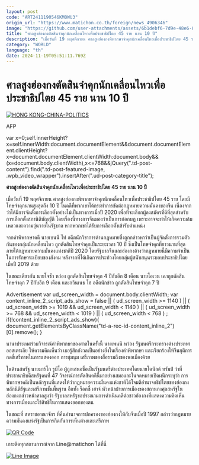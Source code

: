 ```yaml
---
layout: post
code: "ART2411190546KMOWU3"
origin_url: "https://www.matichon.co.th/foreign/news_4906346"
image: "https://github.com/user-attachments/assets/6b1debf6-7d9e-48e6-885c-5a81b8e7c3f2"
title: "ศาลสูงฮ่องกงตัดสินจำคุกนักเคลื่อนไหวเพื่อประชาธิปไตย 45 ราย นาน 10 ปี"
description: "เมื่อวันที่ 19 พฤศจิกายน ศาลสูงฮ่องกงพิพากษาจำคุกนักเคลื่อนไหวเพื่อประชาธิปไตย 45 ราย โดยมีโทษจำคุกนานสูงสุดถึง 10 ปี ในคดีที่พวกเขาได้กระทำการขัดต่อกฎหมายความมั่นคงของจีน เนื่องจากว่าได้มีการจัดตั้งการเลือกตั้งอย่างไม่เป็นทางการเมื่อปี 2020 เพื่อที่จะเลือกผู้ลงสมัครที่ดีที่สุดสำหรับการเลือกตั้งสภานิติบัญญัติ โดยเรื่องนี้ทางการจีนมองว่าเป็นการก่อกบฏ เพราะอาจจะทำให้เกิดความล้มเหลวและความวุ่นวายในรัฐบาล หากพวกเขาได้รับการเลือกตั้งเข้ารับตำแหน่ง"
category: "WORLD"
language: "th"
date: 2024-11-19T05:51:11.769Z
---
```


# ศาลสูงฮ่องกงตัดสินจำคุกนักเคลื่อนไหวเพื่อประชาธิปไตย 45 ราย นาน 10 ปี

[![](https://www.matichon.co.th/wp-content/uploads/2024/11/728-247.jpg "HONG KONG-CHINA-POLITICS")](https://www.matichon.co.th/wp-content/uploads/2024/11/728-247.jpg)

AFP

var x=0;self.innerHeight?x=self.innerWidth:document.documentElement&&document.documentElement.clientHeight?x=document.documentElement.clientWidth:document.body&&(x=document.body.clientWidth),x<=768&&jQuery(".td-post-content").find(".td-post-featured-image, .wpb\_video\_wrapper").insertAfter(".ud-post-category-title");

**ศาลสูงฮ่องกงตัดสินจำคุกนักเคลื่อนไหวเพื่อประชาธิปไตย 45 ราย นาน 10 ปี**

เมื่อวันที่ 19 พฤศจิกายน ศาลสูงฮ่องกงพิพากษาจำคุกนักเคลื่อนไหวเพื่อประชาธิปไตย 45 ราย โดยมีโทษจำคุกนานสูงสุดถึง 10 ปี ในคดีที่พวกเขาได้กระทำการขัดต่อกฎหมายความมั่นคงของจีน เนื่องจากว่าได้มีการจัดตั้งการเลือกตั้งอย่างไม่เป็นทางการเมื่อปี 2020 เพื่อที่จะเลือกผู้ลงสมัครที่ดีที่สุดสำหรับการเลือกตั้งสภานิติบัญญัติ โดยเรื่องนี้ทางการจีนมองว่าเป็นการก่อกบฏ เพราะอาจจะทำให้เกิดความล้มเหลวและความวุ่นวายในรัฐบาล หากพวกเขาได้รับการเลือกตั้งเข้ารับตำแหน่ง

จากคำพิพากษาคดี นายเบนนี ไท่ อดีตนักวิชาการด้านกฎหมายซึ่งถูกกล่าวหาว่าเป็นผู้จัดตั้งการรวมตัวกันของกลุ่มนักเคลื่อนไหว ถูกตัดสินโทษจำคุกเป็นระยะเวลา 10 ปี ซึ่งเป็นโทษจำคุกที่ยาวนานที่สุดภายใต้กฎหมายความมั่นคงแห่งชาติปี 2020 โดยรัฐบาลจีนและฮ่องกงอ้างว่ากฎหมายนี้มีความจำเป็นในการรักษาระเบียบของสังคม หลังจากที่ได้เกิดการประท้วงโดยกลุ่มผู้สนับสนุนระบอบประชาธิปไตยเมื่อปี 2019 ด้วย

ในขณะเดียวกัน นายโจชัว หว่อง ถูกตัดสินโทษจำคุก 4 ปีกับอีก 8 เดือน นายโอเวน เฉาถูกตัดสินโทษจำคุก 7 ปีกับอีก 9 เดือน และกวินเนธ โฮ อดีตนักข่าว ถูกตัดสินโทษจำคุก 7 ปี

Advertisement var ud\_screen\_width = document.body.clientWidth; var content\_inline\_2\_script\_ads\_show = false || ( ud\_screen\_width >= 1140 ) || ( ud\_screen\_width >= 1019 && ud\_screen\_width < 1140 ) || ( ud\_screen\_width >= 768 && ud\_screen\_width < 1019 ) || ( ud\_screen\_width < 768 ) ; if(!content\_inline\_2\_script\_ads\_show){ document.getElementsByClassName("td-a-rec-id-content\_inline\_2")\[0\].remove(); }

นานาประเทศร่วมวิจารณ์คำพิพากษาของศาลในครั้งนี้ นางเพนนี หว่อง รัฐมนตรีกระทรวงต่างประเทศออสเตรเลีย ให้ความคิดเห็นว่า เธอรู้สึกกังวลเป็นอย่างยิ่งในเรื่องคำพิพากษา และเรียกร้องให้จีนยุติการกดขี่เสรีภาพในการแสดงออก การชุมนุม เสรีภาพของสื่อรวมถึงของพลเมืองด้วย

ในด้านสหรัฐ นายมาร์โก รูบิโอ ผู้ถูกเสนอชื่อเป็นรัฐมนตรีต่างประเทศโดยนายโดนัลด์ ทรัมป์ ว่าที่ประธานาธิบดีสหรัฐคนที่ 47 วิจารณ์การตัดสินคดีนี้มาอย่างเสมอและในจดหมายเปิดผนึกระบุว่า การพิพากษาคดีเป็นหลักฐานที่แสดงให้ว่ากฎหมายความมั่นคงแห่งชาติได้โจมตีอำนาจอธิปไตยของฮ่องกง หลักนิติรัฐและเสรีภาพขั้นพื้นฐาน อีกทั้ง ร็อกซี่ เฮาจ์ หัวหน้าฝ่ายการเมืองของสถานกงศุลสหรัฐในฮ่องกงกล่าวหน้าศาลสูงว่า รัฐบาลสหรัฐขอประณามการดำเนินคดีต่อชาวฮ่องกงที่แสดงความคิดเห็นทางการเมืองและใช้สิทธิในการแสดงออกของตน

ในขณะที่ สหราชอาณาจักร ที่คืนอำนาจการปกครองของฮ่องกงให้กับจีนเมื่อปี 1997 กล่าวว่ากฎหมายความมั่นคงแห่งรัฐเป็นการกีดกันการเห็นต่างและเสรีภาพ

[![QR Code](https://www.matichon.co.th/wp-content/uploads/2023/07/wob1371z.jpg)](https://lin.ee/ht0nDxX)

เกาะติดทุกสถานการณ์จาก Line@matichon ได้ที่นี่

[![Line Image](https://www.matichon.co.th/wp-content/uploads/2023/07/th.png)](https://lin.ee/ht0nDxX)